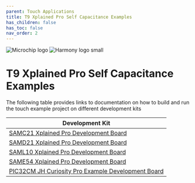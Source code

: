 ```yaml
---
parent: Touch Applications
title: T9 Xplained Pro Self Capacitance Examples
has_children: false
has_toc: false
nav_order: 2
---
```


![Microchip logo](https://raw.githubusercontent.com/wiki/Microchip-MPLAB-Harmony/Microchip-MPLAB-Harmony.github.io/images/microchip_logo.png)
![Harmony logo small](https://raw.githubusercontent.com/wiki/Microchip-MPLAB-Harmony/Microchip-MPLAB-Harmony.github.io/images/microchip_mplab_harmony_logo_small.png)

# T9 Xplained Pro Self Capacitance Examples
The following table provides links to documentation on how to build and run the touch example project on different development kits

| Development Kit |
| --- |
| [SAMC21 Xplained Pro Development Board](sam_c21_xpro/readme_sam_c21_xpro.md) |
| [SAMD21 Xplained Pro Development Board ](sam_d21_xpro/readme_sam_d21_xpro.md) |
| [SAML10 Xplained Pro Development Board](sam_l10_xpro/readme_sam_l10_xpro.md) |
| [SAME54 Xplained Pro Development Board](sam_e54_xpro/readme_sam_e54_xpro.md) |
| [PIC32CM JH Curiosity Pro Example Development Board](pic32cm_jh_cpro/readme_pic32cm_jh_cpro.md) |

